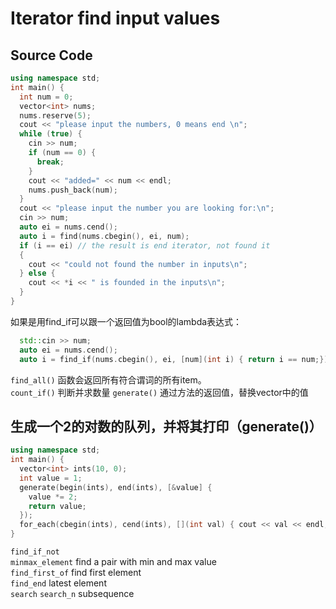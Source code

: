 # Iterator find input values

## Source Code

```C++
using namespace std;
int main() {
  int num = 0;
  vector<int> nums;
  nums.reserve(5);
  cout << "please input the numbers, 0 means end \n";
  while (true) {
    cin >> num;
    if (num == 0) {
      break;
    }
    cout << "added=" << num << endl;
    nums.push_back(num);
  }
  cout << "please input the number you are looking for:\n";
  cin >> num;
  auto ei = nums.cend();
  auto i = find(nums.cbegin(), ei, num);
  if (i == ei) // the result is end iterator, not found it
  {
    cout << "could not found the number in inputs\n";
  } else {
    cout << *i << " is founded in the inputs\n";
  }
}
```
如果是用find_if可以跟一个返回值为bool的lambda表达式：  
```C++
  std::cin >> num;
  auto ei = nums.cend();
  auto i = find_if(nums.cbegin(), ei, [num](int i) { return i == num;});
```

`find_all()` 函数会返回所有符合谓词的所有item。  
`count_if()` 判断并求数量
`generate()` 通过方法的返回值，替换vector中的值

## 生成一个2的对数的队列，并将其打印（generate()）

```C++
using namespace std;
int main() {
  vector<int> ints(10, 0);
  int value = 1;
  generate(begin(ints), end(ints), [&value] {
    value *= 2;
    return value;
  });
  for_each(cbegin(ints), cend(ints), [](int val) { cout << val << endl; });
}
```

`find_if_not`  
`minmax_element` find a pair with min and max value  
`find_first_of`  find first element  
`find_end` latest element  
`search`  `search_n` subsequence  
